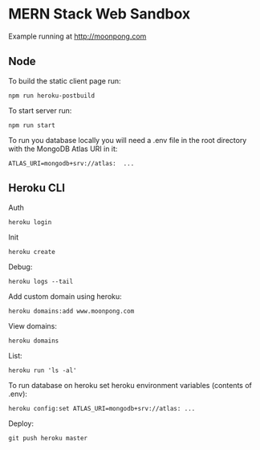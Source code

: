 # MERN Stack Web Sandbox

Example running at http://moonpong.com


## Node

To build the static client page run:

```
npm run heroku-postbuild
```

To start server run:
```
npm run start
```

To run you database locally you will need a .env file in the root directory with the MongoDB Atlas URI in it:

```
ATLAS_URI=mongodb+srv://atlas:  ...
```


## Heroku CLI

Auth
```
heroku login
```

Init
```
heroku create
```

Debug:
```
heroku logs --tail
```


Add custom domain using heroku:

```
heroku domains:add www.moonpong.com
```

View domains:
```
heroku domains
```

List:
```
heroku run 'ls -al'
```

To run database on heroku set heroku environment variables (contents of .env):

```
heroku config:set ATLAS_URI=mongodb+srv://atlas: ...
```

Deploy:
```
git push heroku master
```

